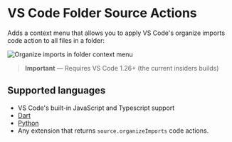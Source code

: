# VS Code Folder Source Actions

Adds a context menu that allows you to apply VS Code's organize imports code action to all files in a folder:

![Organize imports in folder context menu]()

> **Important** — Requires VS Code 1.26+ (the current insiders builds)

## Supported languages

- VS Code's built-in JavaScript and Typescript support
- [Dart](https://github.com/Dart-Code/Dart-Code)
- [Python](https://github.com/Microsoft/vscode-python)
- Any extension that returns `source.organizeImports` code actions.